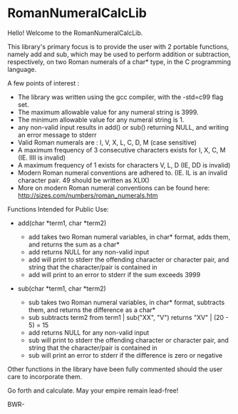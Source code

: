 # RomanNumeralCalcLib
Hello! Welcome to the RomanNumeralCalcLib.  

This library's primary focus is to provide the user with 2 portable functions, namely add and sub, which may be used to perform 
addition or subtraction, respectively, on two Roman numerals of a char\* type, in the C programming language.   

A few points of interest :  
* The library was written using the gcc compiler, with the -std=c99 flag set.  
* The maximum allowable value for any numeral string is 3999.  
* The minimum allowable value for any numeral string is 1.  
* any non-valid input results in add() or sub() returning NULL, and writing an error message to stderr  
* Valid Roman numerals are : I, V, X, L, C, D, M (case sensitive)  
* A maximum frequency of 3 consecutive characters exists for I, X, C, M (IE. IIII is invalid)  
* A maximum frequency of 1 exists for characters V, L, D (IE, DD is invalid)  
* Modern Roman numeral conventions are adhered to. (IE. IL is an invalid character pair. 49 should be written as XLIX)  
* More on modern Roman numeral conventions can be found here: http://sizes.com/numbers/roman_numerals.htm  
  
Functions Intended for Public Use:  
  
* add(char *term1, char *term2)  
	* add takes two Roman numeral variables, in char* format, adds them, and returns the sum as a char\*  
	* add returns NULL for any non-valid input  
	* add will print to stderr the offending character or character pair, and string that the character/pair is contained in  
	* add will print to an error to stderr if the sum exceeds 3999  
  
* sub(char *term1, char *term2)  
	* sub takes two Roman numeral variables, in char* format, subtracts them, and returns the difference as a char*  
	* sub subtracts term2 from term1 | sub("XX", "V") returns "XV" | (20 - 5) = 15  
	* add returns NULL for any non-valid input  
	* sub will print to stderr the offending character or character pair, and string that the character/pair is contained in  
	* sub will print an error to stderr if the difference is zero or negative  
    
Other functions in the library have been fully commented should the user care to incorporate them.  
  
Go forth and calculate. May your empire remain lead-free!  
   
BWR-
